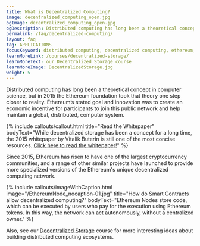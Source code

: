 ```yaml
---
title: What is Decentralized Computing?
image: decentralized_computing_open.jpg
ogImage: decentralized_computing_open.jpg
ogDescription: Distributed computing has long been a theoretical concept in computer science, but in 2015 the Ethereum foundation took that theory one step closer to reality.
permalink: /faq/decentralized-computing/
layout: faq
tag: APPLICATIONS
focusKeyword: distributed computing, decentralized computing, ethereum, smart contracts, nodes
learnMoreLink: /courses/decentralized-storage/
learnMoreText: our Decentralized Storage course
learnMoreImage: DecentralizedStorage.jpg
weight: 5
---
```

Distributed computing has long been a theoretical concept in computer science, but in 2015 the Ethereum foundation took that theory one step closer to reality. Ethereum’s stated goal and innovation was to create an economic incentive for participants to join this public network and help maintain a global, distributed, computer system.

{% include callouts/callout.html
    title="Read the Whitepaper"
    bodyText="While decentralized storage has been a concept for a long time, the 2015 whitepaper by Vitalik Buterin is still one of the most concise resources. <a href='/downloads/ethereum_whitepaper.pdf'>Click here to read the whitepaper!</a>"
%}

Since 2015, Ethereum has risen to have one of the largest cryptocurrency communities, and a range of other similar projects have launched to provide more specialized versions of the Ethereum's unique decentralized computing network. 


{% include callouts/imageWithCaption.html
	image="/EthereumNode_nocaption-01.jpg"
	title="How do Smart Contracts allow decentralized computing?"
	bodyText="Ethereum Nodes store code, which can be executed by users who pay for the execution using Ethereum tokens. In this way, the network can act autonomously, without a centralized owner."
%}

<span>Also, see our <a href="/courses/decentralized-storage/" target="_blank" rel="noopener">Decentralized Storage</a> course for more interesting ideas about building distributed computing ecosystems.</span>
